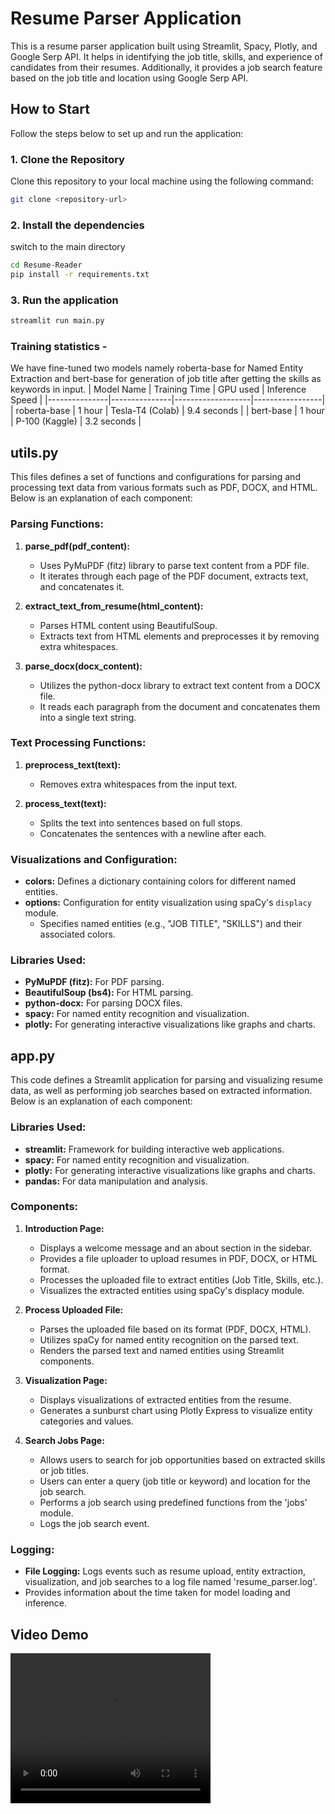 # Resume Parser Application

This is a resume parser application built using Streamlit, Spacy, Plotly, and Google Serp API. It helps in identifying the job title, skills, and experience of candidates from their resumes. Additionally, it provides a job search feature based on the job title and location using Google Serp API.

## How to Start

Follow the steps below to set up and run the application:

### 1. Clone the Repository

Clone this repository to your local machine using the following command:

```bash
git clone <repository-url>
```

### 2. Install the dependencies
switch to the main directory
```bash
cd Resume-Reader
pip install -r requirements.txt
```

### 3. Run the application
```bash
streamlit run main.py
```

### Training statistics - 
We have fine-tuned two models namely roberta-base for Named Entity Extraction and bert-base for generation of job title after getting the skills as keywords in input.
| Model Name    | Training Time | GPU used          | Inference Speed |
|---------------|---------------|-------------------|-----------------|
| roberta-base  | 1 hour        | Tesla-T4 (Colab) | 9.4 seconds     |
| bert-base     | 1 hour        | P-100 (Kaggle)    | 3.2 seconds     |



## utils.py
This files defines a set of functions and configurations for parsing and processing text data from various formats such as PDF, DOCX, and HTML. Below is an explanation of each component:

### Parsing Functions:

1. **parse_pdf(pdf_content):**
   - Uses PyMuPDF (fitz) library to parse text content from a PDF file.
   - It iterates through each page of the PDF document, extracts text, and concatenates it.

2. **extract_text_from_resume(html_content):**
   - Parses HTML content using BeautifulSoup.
   - Extracts text from HTML elements and preprocesses it by removing extra whitespaces.

3. **parse_docx(docx_content):**
   - Utilizes the python-docx library to extract text content from a DOCX file.
   - It reads each paragraph from the document and concatenates them into a single text string.

### Text Processing Functions:

1. **preprocess_text(text):**
   - Removes extra whitespaces from the input text.

2. **process_text(text):**
   - Splits the text into sentences based on full stops.
   - Concatenates the sentences with a newline after each.

### Visualizations and Configuration:

- **colors:** Defines a dictionary containing colors for different named entities.
- **options:** Configuration for entity visualization using spaCy's `displacy` module.
  - Specifies named entities (e.g., "JOB TITLE", "SKILLS") and their associated colors.

### Libraries Used:

- **PyMuPDF (fitz):** For PDF parsing.
- **BeautifulSoup (bs4):** For HTML parsing.
- **python-docx:** For parsing DOCX files.
- **spacy:** For named entity recognition and visualization.
- **plotly:** For generating interactive visualizations like graphs and charts.

## app.py

This code defines a Streamlit application for parsing and visualizing resume data, as well as performing job searches based on extracted information. Below is an explanation of each component:

### Libraries Used:

- **streamlit:** Framework for building interactive web applications.
- **spacy:** For named entity recognition and visualization.
- **plotly:** For generating interactive visualizations like graphs and charts.
- **pandas:** For data manipulation and analysis.

### Components:

1. **Introduction Page:**
   - Displays a welcome message and an about section in the sidebar.
   - Provides a file uploader to upload resumes in PDF, DOCX, or HTML format.
   - Processes the uploaded file to extract entities (Job Title, Skills, etc.).
   - Visualizes the extracted entities using spaCy's displacy module.

2. **Process Uploaded File:**
   - Parses the uploaded file based on its format (PDF, DOCX, HTML).
   - Utilizes spaCy for named entity recognition on the parsed text.
   - Renders the parsed text and named entities using Streamlit components.

3. **Visualization Page:**
   - Displays visualizations of extracted entities from the resume.
   - Generates a sunburst chart using Plotly Express to visualize entity categories and values.

4. **Search Jobs Page:**
   - Allows users to search for job opportunities based on extracted skills or job titles.
   - Users can enter a query (job title or keyword) and location for the job search.
   - Performs a job search using predefined functions from the 'jobs' module.
   - Logs the job search event.

### Logging:

- **File Logging:** Logs events such as resume upload, entity extraction, visualization, and job searches to a log file named 'resume_parser.log'.
- Provides information about the time taken for model loading and inference.

## Video Demo

<video width="320" height="240" controls>
  <source src="https://github.com/k-Rohit/Resume-Reader/assets/93335681/76ff0509-c359-4b08-898b-a2091911a438.mp4" type="video/mp4">
  Your browser does not support the video tag.
</video>




